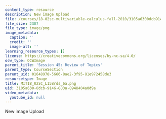 ```yaml
---
content_type: resource
description: New image Upload
file: /courses/18-02sc-multivariable-calculus-fall-2010/3105a6300dcb9146883a8948404a0d9a_MIT18_02SC_L15Brds_6a.png
file_size: 2387
file_type: image/png
image_metadata:
  caption: ''
  credit: ''
  image-alt: ''
learning_resource_types: []
license: https://creativecommons.org/licenses/by-nc-sa/4.0/
ocw_type: OCWImage
parent_title: 'Session 45: Review of Topics'
parent_type: CourseSection
parent_uid: 01648978-5666-8ae2-3f95-81e972458de3
resourcetype: Image
title: MIT18_02SC_L15Brds_6a.png
uid: 3105a630-0dcb-9146-883a-8948404a0d9a
video_metadata:
  youtube_id: null
---
```

New image Upload